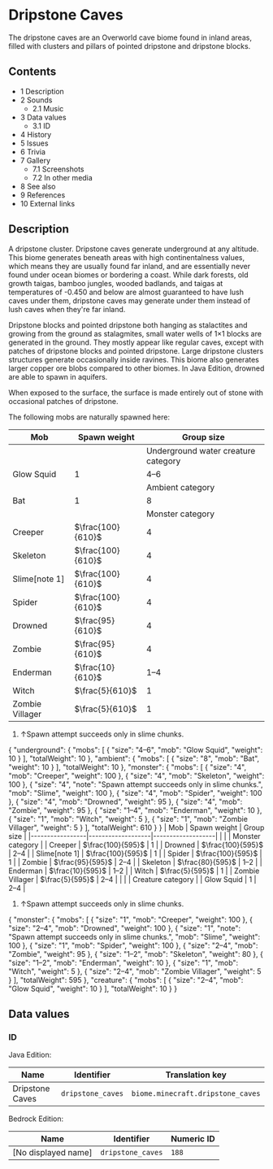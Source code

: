 # Dripstone Caves
The dripstone caves are an Overworld cave biome found in inland areas, filled with clusters and pillars of pointed dripstone and dripstone blocks.

## Contents
- 1 Description
- 2 Sounds
	- 2.1 Music
- 3 Data values
	- 3.1 ID
- 4 History
- 5 Issues
- 6 Trivia
- 7 Gallery
	- 7.1 Screenshots
	- 7.2 In other media
- 8 See also
- 9 References
- 10 External links

## Description
A dripstone cluster.
Dripstone caves generate underground at any altitude. This biome generates beneath areas with high continentalness values, which means they are usually found far inland, and are essentially never found under ocean biomes or bordering a coast. While dark forests, old growth taigas, bamboo jungles, wooded badlands, and taigas at temperatures of -0.450 and below are almost guaranteed to have lush caves under them, dripstone caves may generate under them instead of lush caves when they're far inland. 

Dripstone blocks and pointed dripstone both hanging as stalactites and growing from the ground as stalagmites, small water wells of 1×1 blocks are generated in the ground. They mostly appear like regular caves, except with patches of dripstone blocks and pointed dripstone. Large dripstone clusters structures generate occasionally inside ravines. This biome also generates larger copper ore blobs compared to other biomes. In Java Edition, drowned are able to spawn in aquifers.

When exposed to the surface, the surface is made entirely out of stone with occasional patches of dripstone.

The following mobs are naturally spawned here:

| Mob             | Spawn weight      | Group size                          |
|-----------------|-------------------|-------------------------------------|
|                 |                   | Underground water creature category |
| Glow Squid      | 1                 | 4–6                                 |
|                 |                   | Ambient category                    |
| Bat             | 1                 | 8                                   |
|                 |                   | Monster category                    |
| Creeper         | $\frac{100}{610}$ | 4                                   |
| Skeleton        | $\frac{100}{610}$ | 4                                   |
| Slime[note 1]   | $\frac{100}{610}$ | 4                                   |
| Spider          | $\frac{100}{610}$ | 4                                   |
| Drowned         | $\frac{95}{610}$  | 4                                   |
| Zombie          | $\frac{95}{610}$  | 4                                   |
| Enderman        | $\frac{10}{610}$  | 1–4                                 |
| Witch           | $\frac{5}{610}$   | 1                                   |
| Zombie Villager | $\frac{5}{610}$   | 1                                   |

1. ↑Spawn attempt succeeds only in slime chunks.

{ "underground": { "mobs": [ { "size": "4&ndash;6", "mob": "Glow Squid", "weight": 10 } ], "totalWeight": 10 }, "ambient": { "mobs": [ { "size": "8", "mob": "Bat", "weight": 10 } ], "totalWeight": 10 }, "monster": { "mobs": [ { "size": "4", "mob": "Creeper", "weight": 100 }, { "size": "4", "mob": "Skeleton", "weight": 100 }, { "size": "4", "note": "Spawn attempt succeeds only in slime chunks.", "mob": "Slime", "weight": 100 }, { "size": "4", "mob": "Spider", "weight": 100 }, { "size": "4", "mob": "Drowned", "weight": 95 }, { "size": "4", "mob": "Zombie", "weight": 95 }, { "size": "1&ndash;4", "mob": "Enderman", "weight": 10 }, { "size": "1", "mob": "Witch", "weight": 5 }, { "size": "1", "mob": "Zombie Villager", "weight": 5 } ], "totalWeight": 610 } }
| Mob             | Spawn weight      | Group size        |
|-----------------|-------------------|-------------------|
|                 |                   | Monster category  |
| Creeper         | $\frac{100}{595}$ | 1                 |
| Drowned         | $\frac{100}{595}$ | 2–4               |
| Slime[note 1]   | $\frac{100}{595}$ | 1                 |
| Spider          | $\frac{100}{595}$ | 1                 |
| Zombie          | $\frac{95}{595}$  | 2–4               |
| Skeleton        | $\frac{80}{595}$  | 1–2               |
| Enderman        | $\frac{10}{595}$  | 1–2               |
| Witch           | $\frac{5}{595}$   | 1                 |
| Zombie Villager | $\frac{5}{595}$   | 2–4               |
|                 |                   | Creature category |
| Glow Squid      | 1                 | 2–4               |

1. ↑Spawn attempt succeeds only in slime chunks.

{ "monster": { "mobs": [ { "size": "1", "mob": "Creeper", "weight": 100 }, { "size": "2&ndash;4", "mob": "Drowned", "weight": 100 }, { "size": "1", "note": "Spawn attempt succeeds only in slime chunks.", "mob": "Slime", "weight": 100 }, { "size": "1", "mob": "Spider", "weight": 100 }, { "size": "2&ndash;4", "mob": "Zombie", "weight": 95 }, { "size": "1&ndash;2", "mob": "Skeleton", "weight": 80 }, { "size": "1&ndash;2", "mob": "Enderman", "weight": 10 }, { "size": "1", "mob": "Witch", "weight": 5 }, { "size": "2&ndash;4", "mob": "Zombie Villager", "weight": 5 } ], "totalWeight": 595 }, "creature": { "mobs": [ { "size": "2&ndash;4", "mob": "Glow Squid", "weight": 10 } ], "totalWeight": 10 } }

## Data values
### ID
Java Edition:

| Name            | Identifier        | Translation key                   |
|-----------------|-------------------|-----------------------------------|
| Dripstone Caves | `dripstone_caves` | `biome.minecraft.dripstone_caves` |

Bedrock Edition:

| Name                | Identifier        | Numeric ID |
|---------------------|-------------------|------------|
| [No displayed name] | `dripstone_caves` | `188`      |


